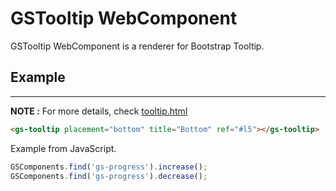 # GSTooltip WebComponent
 
GSTooltip WebComponent is a renderer for Bootstrap Tooltip.
 
## Example
---
 
**NOTE :**
For more details, check [tooltip.html](../../demos/tooltip.html)
 
```html
<gs-tooltip placement="bottom" title="Bottom" ref="#l5"></gs-tooltip>
```
 
Example from JavaScript.
 
```JavaScript
GSComponents.find('gs-progress').increase();
GSComponents.find('gs-progress').decrease();
```
